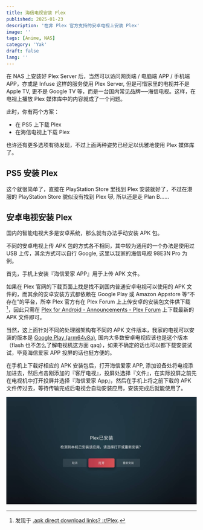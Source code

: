 ```yaml
---
title: 海信电视安装 Plex
published: 2025-01-23
description: '在非 Plex 官方支持的安卓电视上安装 Plex'
image: ''
tags: [Anime, NAS]
category: 'Yak'
draft: false 
lang: ''
---
```


在 NAS 上安装好 Plex Server 后，当然可以访问网页端 / 电脑端 APP / 手机端 APP，亦或是 Infuse 这样的服务使用 Plex Server, 但是可惜家里的电视并不是 Apple TV, 更不是 Google TV 等，而是一台国内常见品牌──海信电视。这样，在电视上播放 Plex 媒体库中的内容就成了一个问题。

此时，你有两个方案：

- 在 PS5 上下载 Plex
- 在海信电视上下载 Plex

也许还有更多选项有待发现，不过上面两种姿势已经足以优雅地使用 Plex 媒体库了。

## PS5 安装 Plex

这个就很简单了，直接在 PlayStation Store 里找到 Plex 安装就好了，不过在港服的 PlayStation Store 貌似没有找到 Plex 😿, 所以还是走 Plan B......

## 安卓电视安装 Plex

国内的智能电视大多是安卓系统，那么就有办法手动安装 APK 包。

不同的安卓电视上传 APK 包的方式各不相同，其中较为通用的一个办法是使用过 USB 上传，其余方式可以自行 Google, 这里以我家的海信电视 98E3N Pro 为例。

首先，手机上安装『海信爱家 APP』用于上传 APK 文件。

如果在 Plex 官网的下载页面上找是找不到国内普通安卓电视可以使用的 APK 文件的，而其余的安卓安装方式都依赖在 Google Play 或 Amazon Appstore 等“不存在”的平台，所幸 Plex 官方有在 Plex Forum 上上传安卓的安装包文件供下载[^1]，因此只需在 [Plex for Android - Announcements - Plex Forum](https://forums.plex.tv/t/plex-for-android/29115/523) 上下载最新的 APK 文件即可。

当然，这上面针对不同的处理器架构有不同的 APK 文件版本，我家的电视可以安装的版本是 [Google Play (arm64v8a)](https://downloads.plex.tv/Kepler/kepler-arm64-v8a-googlePlay-10.24.1.2313-4acce576.apk), 国内大多数安卓电视应该也是这个版本（flash 也不怎么了解电视机这方面 qaq），如果不确定的话也可以都下载安装试试，毕竟海信爱家 APP 投屏的话也挺方便的。

[^1]: 发现于 [.apk direct download links? :r/Plex](https://www.reddit.com/r/PleX/comments/1c2opt7/apk_direct_download_links/).

在手机上下载好相应的 APK 安装包后，打开海信爱家 APP, 添加设备处将电视添加进去，然后点击刚添加的『客厅电视』，投屏处选择『文件』，在实际投屏之前先在电视机中打开投屏并选择『海信爱家 App』，然后在手机上将之前下载的 APK 文件传过去，等待传输完成后电视会自动安装应用，安装完成后就能使用了。

![APK 文件传输完成（这里是已经安装过 Plex 的画面）](./finish.JPG)